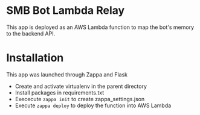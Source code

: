 # SMB Bot Lambda Relay
This app is deployed as an AWS Lambda function to map the bot's memory to the backend API. 

# Installation
This app was launched through Zappa and Flask
* Create and activate virtualenv in the parent directory
* Install packages in requirements.txt
* Exececute `zappa init` to create zappa_settings.json
* Execute `zappa deploy` to deploy the function into AWS Lambda
